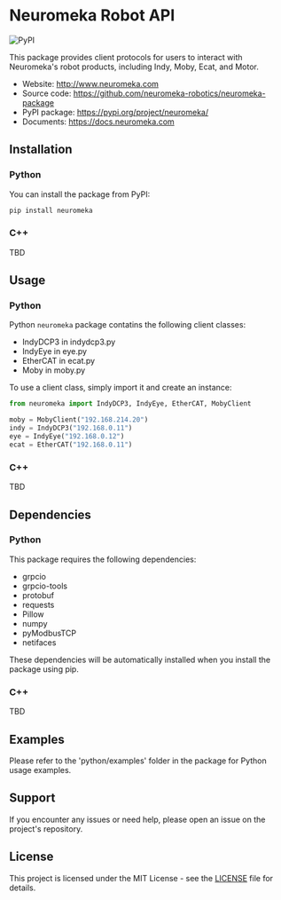 # Neuromeka Robot API
![PyPI](https://img.shields.io/pypi/v/neuromeka)

This package provides client protocols for users to interact with Neuromeka's robot products, including Indy, Moby, Ecat, and Motor.

* Website: http://www.neuromeka.com
* Source code: https://github.com/neuromeka-robotics/neuromeka-package
* PyPI package: https://pypi.org/project/neuromeka/
* Documents: https://docs.neuromeka.com



## Installation

### Python
You can install the package from PyPI:

```bash
pip install neuromeka
```

### C++
TBD

## Usage

### Python
Python `neuromeka` package contatins the following client classes:

* IndyDCP3 in indydcp3.py
* IndyEye in eye.py
* EtherCAT in ecat.py
* Moby in moby.py

To use a client class, simply import it and create an instance:

```python
from neuromeka import IndyDCP3, IndyEye, EtherCAT, MobyClient

moby = MobyClient("192.168.214.20")
indy = IndyDCP3("192.168.0.11")
eye = IndyEye("192.168.0.12")
ecat = EtherCAT("192.168.0.11")
```

### C++
TBD


## Dependencies

### Python
This package requires the following dependencies:

* grpcio
* grpcio-tools
* protobuf
* requests
* Pillow
* numpy
* pyModbusTCP
* netifaces

These dependencies will be automatically installed when you install the package using pip.

### C++
TBD

## Examples
Please refer to the 'python/examples' folder in the package for Python usage examples.

## Support
If you encounter any issues or need help, please open an issue on the project's repository.

## License
This project is licensed under the MIT License - see the [LICENSE](LICENSE) file for details.
